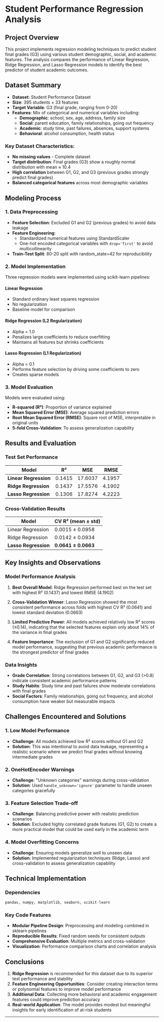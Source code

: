 # Student Performance Regression Analysis

## Project Overview
This project implements regression modeling techniques to predict student final grades (G3) using various student demographic, social, and academic features. The analysis compares the performance of Linear Regression, Ridge Regression, and Lasso Regression models to identify the best predictor of student academic outcomes.

## Dataset Summary
- **Dataset**: Student Performance Dataset
- **Size**: 395 students × 33 features
- **Target Variable**: G3 (final grade, ranging from 0-20)
- **Features**: Mix of categorical and numerical variables including:
  - **Demographic**: school, sex, age, address, family size
  - **Social**: parent education, family relationships, going out frequency
  - **Academic**: study time, past failures, absences, support systems
  - **Behavioral**: alcohol consumption, health status

### Key Dataset Characteristics:
- **No missing values** - Complete dataset
- **Target distribution**: Final grades (G3) show a roughly normal distribution with mean ≈ 10.4
- **High correlation** between G1, G2, and G3 (previous grades strongly predict final grades)
- **Balanced categorical features** across most demographic variables

## Modeling Process

### 1. Data Preprocessing
- **Feature Selection**: Excluded G1 and G2 (previous grades) to avoid data leakage
- **Feature Engineering**: 
  - Standardized numerical features using StandardScaler
  - One-hot encoded categorical variables with `drop='first'` to avoid multicollinearity
- **Train-Test Split**: 80-20 split with random_state=42 for reproducibility

### 2. Model Implementation
Three regression models were implemented using scikit-learn pipelines:

#### Linear Regression
- Standard ordinary least squares regression
- No regularization
- Baseline model for comparison

#### Ridge Regression (L2 Regularization)
- Alpha = 1.0
- Penalizes large coefficients to reduce overfitting
- Maintains all features but shrinks coefficients

#### Lasso Regression (L1 Regularization)
- Alpha = 0.1
- Performs feature selection by driving some coefficients to zero
- Creates sparse models

### 3. Model Evaluation
Models were evaluated using:
- **R-squared (R²)**: Proportion of variance explained
- **Mean Squared Error (MSE)**: Average squared prediction errors
- **Root Mean Squared Error (RMSE)**: Square root of MSE, interpretable in original units
- **5-fold Cross-Validation**: To assess generalization capability

## Results and Evaluation

### Test Set Performance
| Model | R² | MSE | RMSE |
|-------|----|----|------|
| **Linear Regression** | 0.1415 | 17.6037 | 4.1957 |
| **Ridge Regression** | 0.1437 | 17.5576 | 4.1902 |
| **Lasso Regression** | 0.1306 | 17.8274 | 4.2223 |

### Cross-Validation Results
| Model | CV R² (mean ± std) |
|-------|--------------------|
| Linear Regression | 0.0015 ± 0.0958 |
| Ridge Regression | 0.0142 ± 0.0934 |
| **Lasso Regression** | **0.0641 ± 0.0663** |

## Key Insights and Observations

### Model Performance Analysis
1. **Best Overall Model**: Ridge Regression performed best on the test set with highest R² (0.1437) and lowest RMSE (4.1902)

2. **Cross-Validation Winner**: Lasso Regression showed the most consistent performance across folds with highest CV R² (0.0641) and lowest standard deviation (0.0663)

3. **Limited Predictive Power**: All models achieved relatively low R² scores (≤0.14), indicating that the selected features explain only about 14% of the variance in final grades

4. **Feature Importance**: The exclusion of G1 and G2 significantly reduced model performance, suggesting that previous academic performance is the strongest predictor of final grades

### Data Insights
- **Grade Correlation**: Strong correlations between G1, G2, and G3 (>0.8) indicate consistent academic performance patterns
- **Study Habits**: Study time and past failures show moderate correlations with final grades
- **Social Factors**: Family relationships, going out frequency, and alcohol consumption have weaker but measurable impacts

## Challenges Encountered and Solutions

### 1. **Low Model Performance**
- **Challenge**: All models achieved low R² scores without G1 and G2
- **Solution**: This was intentional to avoid data leakage, representing a realistic scenario where we predict final grades without knowing intermediate grades

### 2. **OneHotEncoder Warnings**
- **Challenge**: "Unknown categories" warnings during cross-validation
- **Solution**: Used `handle_unknown='ignore'` parameter to handle unseen categories gracefully

### 3. **Feature Selection Trade-off**
- **Challenge**: Balancing predictive power with realistic prediction scenarios
- **Solution**: Excluded highly correlated grade features (G1, G2) to create a more practical model that could be used early in the academic term

### 4. **Model Overfitting Concerns**
- **Challenge**: Ensuring models generalize well to unseen data
- **Solution**: Implemented regularization techniques (Ridge, Lasso) and cross-validation to assess generalization capability

## Technical Implementation

### Dependencies
```python
pandas, numpy, matplotlib, seaborn, scikit-learn
```

### Key Code Features
- **Modular Pipeline Design**: Preprocessing and modeling combined in sklearn pipelines
- **Reproducible Results**: Fixed random seeds for consistent outputs
- **Comprehensive Evaluation**: Multiple metrics and cross-validation
- **Visualization**: Performance comparison charts and correlation analysis

## Conclusions 

1. **Ridge Regression** is recommended for this dataset due to its superior test performance and stability
2. **Feature Engineering Opportunities**: Consider creating interaction terms or polynomial features to improve model performance
3. **Additional Data**: Collecting more behavioral and academic engagement features could improve prediction accuracy
4. **Real-world Application**: The model provides modest but meaningful insights for early identification of at-risk students


---

